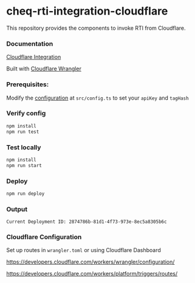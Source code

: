 # cheq-rti-integration-cloudflare

This repository provides the components to invoke RTI from Cloudflare.

### Documentation

[Cloudflare Integration](https://cheq-ai.github.io/cheq-rti-integration-cloudflare)

Built with [Cloudflare Wrangler](https://developers.cloudflare.com/workers/wrangler/) 

### Prerequisites:

Modify the [configuration](https://cheq-ai.github.io/cheq-rti-integration-cloudflare/interfaces/CloudflareConfig.html)
at `src/config.ts` to set your `apiKey` and `tagHash`

### Verify config

```bash
npm install
npm run test
```

### Test locally
```bash
npm install
npm run start
```

### Deploy
```bash
npm run deploy
```

### Output
```
Current Deployment ID: 2874786b-81d1-4f73-973e-8ec5a8305b6c
```

### Cloudflare Configuration
Set up routes in `wrangler.toml` or using Cloudflare Dashboard

https://developers.cloudflare.com/workers/wrangler/configuration/

https://developers.cloudflare.com/workers/platform/triggers/routes/
